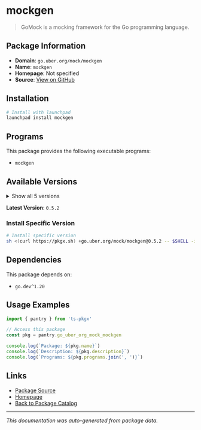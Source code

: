 # mockgen

> GoMock is a mocking framework for the Go programming language.

## Package Information

- **Domain**: `go.uber.org/mock/mockgen`
- **Name**: `mockgen`
- **Homepage**: Not specified
- **Source**: [View on GitHub](https://github.com/pkgxdev/pantry/tree/main/projects/go.uber.org/mock/mockgen/package.yml)

## Installation

```bash
# Install with launchpad
launchpad install mockgen
```

## Programs

This package provides the following executable programs:

- `mockgen`

## Available Versions

<details>
<summary>Show all 5 versions</summary>

- `0.5.2`, `0.5.1`, `0.5.0`, `0.4.0`, `0.3.0`

</details>

**Latest Version**: `0.5.2`

### Install Specific Version

```bash
# Install specific version
sh <(curl https://pkgx.sh) +go.uber.org/mock/mockgen@0.5.2 -- $SHELL -i
```

## Dependencies

This package depends on:

- `go.dev^1.20`

## Usage Examples

```typescript
import { pantry } from 'ts-pkgx'

// Access this package
const pkg = pantry.go_uber_org_mock_mockgen

console.log(`Package: ${pkg.name}`)
console.log(`Description: ${pkg.description}`)
console.log(`Programs: ${pkg.programs.join(', ')}`)
```

## Links

- [Package Source](https://github.com/pkgxdev/pantry/tree/main/projects/go.uber.org/mock/mockgen/package.yml)
- [Homepage](#)
- [Back to Package Catalog](../package-catalog.md)

---

*This documentation was auto-generated from package data.*
